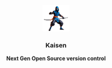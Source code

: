 <div>
  <div align="center">
    <img src="Client/public/Logo.png" width="70px"/>
    <h3><b>Kaisen</b></h3>
    <b>Next Gen Open Source version control</b>
  </div>
</div>
